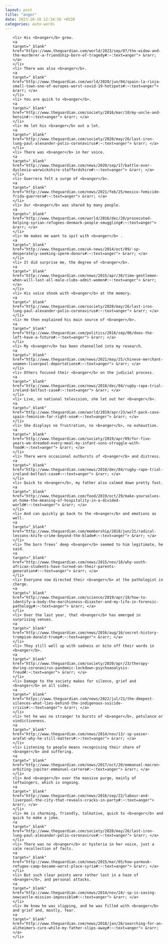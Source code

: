 ```yaml
---
layout: post
title: "anger"
date: 2023-10-10 12:34:56 +0530
categories: auto-words
---
```

<ol>

    <li> His <b>anger</b> grew.
    <a 
    target="_blank" 
    href="https://www.theguardian.com/world/2023/sep/07/the-widow-and-the-murderer-a-friendship-born-of-tragedy#:~:text=anger"> &rarr; </a>
    </li>
    <li> There was also <b>anger</b>.
    <a 
    target="_blank" 
    href="http://www.theguardian.com/world/2020/jun/04/spain-la-rioja-small-town-one-of-europes-worst-covid-19-hotspots#:~:text=anger"> &rarr; </a>
    </li>
    <li> You are quick to <b>anger</b>.
    <a 
    target="_blank" 
    href="http://www.theguardian.com/society/2016/mar/10/my-uncle-and-heroin#:~:text=anger"> &rarr; </a>
    </li>
    <li> He let his <b>anger</b> out a lot.
    <a 
    target="_blank" 
    href="http://www.theguardian.com/society/2020/may/26/last-iron-lung-paul-alexander-polio-coronavirus#:~:text=anger"> &rarr; </a>
    </li>
    <li> There was <b>anger</b> in her voice.
    <a 
    target="_blank" 
    href="http://www.theguardian.com/news/2020/sep/17/battle-over-dyslexia-warwickshire-staffordshire#:~:text=anger"> &rarr; </a>
    </li>
    <li> Guerrera felt a surge of <b>anger</b>.
    <a 
    target="_blank" 
    href="http://www.theguardian.com/news/2021/feb/25/mexico-femicide-frida-guerrera#:~:text=anger"> &rarr; </a>
    </li>
    <li> Our <b>anger</b> was shared by many people.
    <a 
    target="_blank" 
    href="http://www.theguardian.com/world/2016/dec/20/prosecuted-helping-syrian-refugees-denmark-people-smuggling#:~:text=anger"> &rarr; </a>
    </li>
    <li> He makes me want to spit with <b>anger</b> .
    <a 
    target="_blank" 
    href="http://www.theguardian.com/uk-news/2014/oct/09/-sp-desperately-seeking-sperm-donors#:~:text=anger"> &rarr; </a>
    </li>
    <li> It did surprise me, the degree of <b>anger</b>.
    <a 
    target="_blank" 
    href="http://www.theguardian.com/news/2015/apr/30/time-gentlemen-when-will-last-all-male-clubs-admit-women#:~:text=anger"> &rarr; </a>
    </li>
    <li> His voice shook with <b>anger</b> at the memory.
    <a 
    target="_blank" 
    href="http://www.theguardian.com/society/2020/may/26/last-iron-lung-paul-alexander-polio-coronavirus#:~:text=anger"> &rarr; </a>
    </li>
    <li> He then explained his main source of <b>anger</b>.
    <a 
    target="_blank" 
    href="http://www.theguardian.com/politics/2016/sep/06/does-the-left-have-a-future#:~:text=anger"> &rarr; </a>
    </li>
    <li> My <b>anger</b> has been channelled into my research.
    <a 
    target="_blank" 
    href="http://www.theguardian.com/news/2021/may/25/chinese-merchant-seamen-liverpool-deportations#:~:text=anger"> &rarr; </a>
    </li>
    <li> Others focused their <b>anger</b> on the judicial process.
    <a 
    target="_blank" 
    href="http://www.theguardian.com/news/2018/dec/04/rugby-rape-trial-ireland-belfast-case#:~:text=anger"> &rarr; </a>
    </li>
    <li> Live, on national television, she let out her <b>anger</b>.
    <a 
    target="_blank" 
    href="http://www.theguardian.com/world/2019/apr/23/wolf-pack-case-spain-feminism-far-right-vox#:~:text=anger"> &rarr; </a>
    </li>
    <li> She displays no frustration, no <b>anger</b>, no exhaustion.
    <a 
    target="_blank" 
    href="http://www.theguardian.com/society/2019/apr/09/for-five-years-we-dreaded-every-meal-my-infant-sons-struggle-with-food#:~:text=anger"> &rarr; </a>
    </li>
    <li> There were occasional outbursts of <b>anger</b> and distress.
    <a 
    target="_blank" 
    href="http://www.theguardian.com/news/2018/dec/04/rugby-rape-trial-ireland-belfast-case#:~:text=anger"> &rarr; </a>
    </li>
    <li> Quick to <b>anger</b>, my father also calmed down pretty fast.
    <a 
    target="_blank" 
    href="http://www.theguardian.com/food/2019/oct/29/make-yourselves-at-home-the-meaning-of-hospitality-in-a-divided-world#:~:text=anger"> &rarr; </a>
    </li>
    <li> And can quickly go back to the <b>anger</b> and emotions as well.
    <a 
    target="_blank" 
    href="http://www.theguardian.com/membership/2018/jun/21/radical-lessons-knife-crime-beyond-the-blade#:~:text=anger"> &rarr; </a>
    </li>
    <li> The born frees’ deep <b>anger</b> seemed to him legitimate, he said.
    <a 
    target="_blank" 
    href="http://www.theguardian.com/news/2015/nov/18/why-south-african-students-have-turned-on-their-parents-generation#:~:text=anger"> &rarr; </a>
    </li>
    <li> Everyone now directed their <b>anger</b> at the pathologist in charge.
    <a 
    target="_blank" 
    href="http://www.theguardian.com/science/2019/apr/18/how-to-identify-a-body-the-marchioness-disaster-and-my-life-in-forensic-pathology#:~:text=anger"> &rarr; </a>
    </li>
    <li> Over the last year, that <b>anger</b> has emerged in surprising venues.
    <a 
    target="_blank" 
    href="http://www.theguardian.com/news/2016/aug/16/secret-history-trumpism-donald-trump#:~:text=anger"> &rarr; </a>
    </li>
    <li> They still well up with sadness or bite off their words in <b>anger</b>.
    <a 
    target="_blank" 
    href="http://www.theguardian.com/society/2020/apr/23/therapy-during-coronavirus-pandemic-lockdown-psychoanalysis-freud#:~:text=anger"> &rarr; </a>
    </li>
    <li> Damage to the society makes for silence, grief and <b>anger</b> on all sides.
    <a 
    target="_blank" 
    href="https://www.theguardian.com/news/2022/jul/21/the-deepest-silences-what-lies-behind-the-indigenous-suicide-crisis#:~:text=anger"> &rarr; </a>
    </li>
    <li> Yet he was no stranger to bursts of <b>anger</b>, petulance or vindictiveness.
    <a 
    target="_blank" 
    href="http://www.theguardian.com/news/2014/nov/13/-sp-yasser-arafat-why-he-still-matters#:~:text=anger"> &rarr; </a>
    </li>
    <li> Listening to people means recognising their share of <b>anger</b> and suffering.
    <a 
    target="_blank" 
    href="http://www.theguardian.com/news/2017/oct/20/emmanuel-macron-orbiting-jupiter-emmanuel-carrere#:~:text=anger"> &rarr; </a>
    </li>
    <li> And <b>anger</b> over the massive purge, mainly of leftwingers, which is ongoing.
    <a 
    target="_blank" 
    href="http://www.theguardian.com/news/2016/sep/22/labour-and-liverpool-the-city-that-reveals-cracks-in-party#:~:text=anger"> &rarr; </a>
    </li>
    <li> He is charming, friendly, talkative, quick to <b>anger</b> and quick to make a joke.
    <a 
    target="_blank" 
    href="http://www.theguardian.com/society/2020/may/26/last-iron-lung-paul-alexander-polio-coronavirus#:~:text=anger"> &rarr; </a>
    </li>
    <li> There was no <b>anger</b> or hysteria in her voice, just a calm recollection of facts.
    <a 
    target="_blank" 
    href="http://www.theguardian.com/news/2015/mar/05/how-yarmouk-refugee-camp-became-worst-place-syria#:~:text=anger"> &rarr; </a>
    </li>
    <li> But such clear points were rather lost in a haze of <b>anger</b>, and personal attacks.
    <a 
    target="_blank" 
    href="http://www.theguardian.com/news/2014/nov/24/-sp-is-saving-newcastle-mission-impossible#:~:text=anger"> &rarr; </a>
    </li>
    <li> He knew he was slipping, and he was filled with <b>anger</b> and grief and, mostly, fear.
    <a 
    target="_blank" 
    href="http://www.theguardian.com/news/2018/jan/26/searching-for-an-alzheimers-cure-while-my-father-slips-away#:~:text=anger"> &rarr; </a>
    </li>
